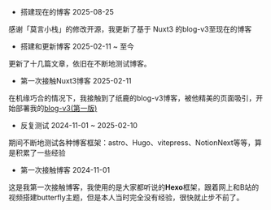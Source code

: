 - 搭建现在的博客 2025-08-25 

感谢「莫言小栈」的修改开源，我更新了基于 Nuxt3 的blog-v3至现在的博客

- 搭建和更新博客 2025-02-11 ~ 至今

更新了十几篇文章，依旧在不断地测试博客。

- 第一次接触Nuxt3博客 2025-02-11  

在机缘巧合的情况下，我接触到了纸鹿的blog-v3博客，被他精美的页面吸引，开始部署我的[blog-v3(第一版)](https://blog-v3.kemeow.top)

- 反复测试 2024-11-01 ~ 2025-02-10 

期间不断地测试各种博客框架：astro、Hugo、vitepress、NotionNext等等，算是积累了一些经验

- 第一次接触博客 2024-11-01

这是我第一次接触博客，我使用的是大家都听说的**Hexo**框架，跟着网上和B站的视频搭建butterfly主题，但是本人当时完全没有经验，很快就止步不前了。